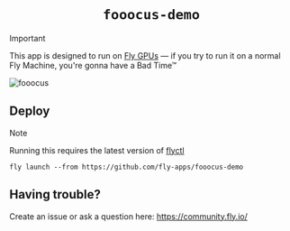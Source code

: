 <div align="center">
  <h1><code>fooocus-demo</code></h1>
</div>

> [!IMPORTANT]  
> This app is designed to run on [Fly GPUs](https://fly.io/docs/gpus/) — if you try to run it on a normal Fly Machine, you're gonna have a Bad Time™

![fooocus](https://github.com/fly-apps/fooocus-demo/assets/3727384/129f3fe9-7b15-43c6-b842-fd0b829410c3)

## Deploy


> [!NOTE]  
> Running this requires the latest version of [flyctl](https://github.com/superfly/flyctl)
> 
```
fly launch --from https://github.com/fly-apps/fooocus-demo
```

## Having trouble?

Create an issue or ask a question here: https://community.fly.io/
